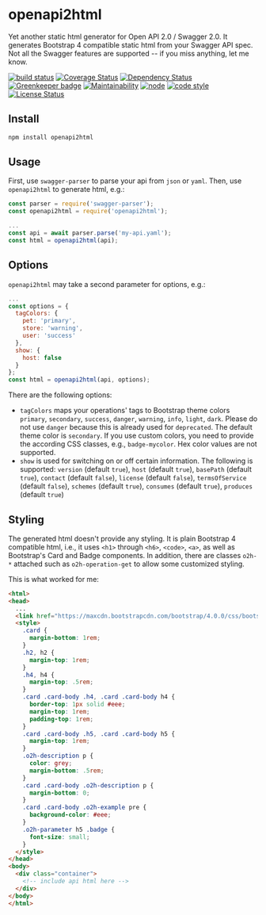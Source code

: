 # openapi2html

Yet another static html generator for Open API 2.0 / Swagger 2.0. It generates Bootstrap 4 compatible static html from your Swagger API spec. Not all the Swagger features are supported -- if you miss anything, let me know.

[![build status](https://img.shields.io/travis/frankthelen/openapi2html.svg)](http://travis-ci.org/frankthelen/openapi2html)
[![Coverage Status](https://coveralls.io/repos/github/frankthelen/openapi2html/badge.svg?branch=master)](https://coveralls.io/github/frankthelen/openapi2html?branch=master)
[![Dependency Status](https://gemnasium.com/badges/github.com/frankthelen/openapi2html.svg)](https://gemnasium.com/github.com/frankthelen/openapi2html)
[![Greenkeeper badge](https://badges.greenkeeper.io/frankthelen/openapi2html.svg)](https://greenkeeper.io/)
[![Maintainability](https://api.codeclimate.com/v1/badges/cd10c9d71a7f675c43dc/maintainability)](https://codeclimate.com/github/frankthelen/openapi2html/maintainability)
[![node](https://img.shields.io/node/v/openapi2html.svg)]()
[![code style](https://img.shields.io/badge/code_style-airbnb-brightgreen.svg)](https://github.com/airbnb/javascript)
[![License Status](http://img.shields.io/npm/l/openapi2html.svg)]()

## Install

```bash
npm install openapi2html
```

## Usage

First, use `swagger-parser` to parse your api from `json` or `yaml`. Then, use `openapi2html` to generate html, e.g.:
```js
const parser = require('swagger-parser');
const openapi2html = require('openapi2html');

...
const api = await parser.parse('my-api.yaml');
const html = openapi2html(api);
```

## Options

`openapi2html` may take a second parameter for options, e.g.:
```js
...
const options = {
  tagColors: {
    pet: 'primary',
    store: 'warning',
    user: 'success'
  },
  show: {
    host: false
  }
};
const html = openapi2html(api, options);
```
There are the following options:
* `tagColors` maps your operations' tags to Bootstrap theme colors `primary`, `secondary`, `success`, `danger`, `warning`, `info`, `light`, `dark`. Please do not use `danger` because this is already used for `deprecated`. The default theme color is `secondary`. If you use custom colors, you need to provide the according CSS classes, e.g., `badge-mycolor`. Hex color values are not supported.
* `show` is used for switching on or off certain information. The following is supported: `version` (default `true`), `host` (default `true`), `basePath` (default `true`), `contact` (default `false`), `license` (default `false`), `termsOfService` (default `false`), `schemes` (default `true`), `consumes` (default `true`), `produces` (default `true`)

## Styling

The generated html doesn't provide any styling. It is plain Bootstrap 4 compatible html, i.e.,
it uses `<h1>` through `<h6>`, `<code>`, `<a>`, as well as Bootstrap's Card and Badge components.
In addition, there are classes `o2h-*` attached such as
`o2h-operation-get` to allow some customized styling.

This is what worked for me:
```html
<html>
<head>
  ...
  <link href="https://maxcdn.bootstrapcdn.com/bootstrap/4.0.0/css/bootstrap.min.css" rel="stylesheet">
  <style>
    .card {
      margin-bottom: 1rem;
    }
    .h2, h2 {
      margin-top: 1rem;
    }
    .h4, h4 {
      margin-top: .5rem;
    }
    .card .card-body .h4, .card .card-body h4 {
      border-top: 1px solid #eee;
      margin-top: 1rem;
      padding-top: 1rem;
    }
    .card .card-body .h5, .card .card-body h5 {
      margin-top: 1rem;
    }
    .o2h-description p {
      color: grey;
      margin-bottom: .5rem;
    }
    .card .card-body .o2h-description p {
      margin-bottom: 0;
    }
    .card .card-body .o2h-example pre {
      background-color: #eee;
    }
    .o2h-parameter h5 .badge {
      font-size: small;
    }
  </style>
</head>
<body>
  <div class="container">
    <!-- include api html here -->
  </div>
</body>
</html>
```
